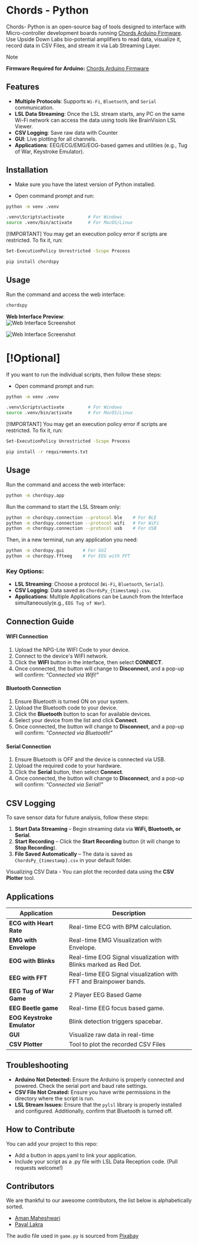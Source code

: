# Chords - Python

Chords- Python is an open-source bag of tools designed to interface with Micro-controller development boards running [Chords Arduino Firmware](https://github.com/upsidedownlabs/Chords-Arduino-Firmware). Use Upside Down Labs bio-potential amplifiers to read data, visualize it, record data in CSV Files, and stream it via Lab Streaming Layer.  

> [!NOTE]  
> **Firmware Required for Arduino:** [Chords Arduino Firmware](https://github.com/upsidedownlabs/Chords-Arduino-Firmware)

## Features  
- **Multiple Protocols**: Supports `Wi-Fi`, `Bluetooth`, and `Serial` communication.  
- **LSL Data Streaming**: Once the LSL stream starts, any PC on the same Wi-Fi network can access the data using tools like BrainVision LSL Viewer. 
- **CSV Logging**: Save raw data with Counter 
- **GUI**: Live plotting for all channels. 
- **Applications**: EEG/ECG/EMG/EOG-based games and utilities (e.g., Tug of War, Keystroke Emulator). 


## Installation

- Make sure you have the latest version of Python installed.

- Open command prompt and run:
```bash
python -m venv .venv
```

```bash
.venv\Scripts\activate         # For Windows
source .venv/bin/activate      # For MacOS/Linux
``` 

[!IMPORTANT]
You may get an execution policy error if scripts are restricted. To fix it, run:
```bash
Set-ExecutionPolicy Unrestricted -Scope Process
```

```bash
pip install chordspy
```

## Usage  
Run the command and access the web interface:  
```bash
chordspy  
```  

**Web Interface Preview**:  
![Web Interface Screenshot](Chords-Python\chordspy\media\Interface.png)

![Web Interface Screenshot](Chords-Python\chordspy\media\Webinterface.png)

# [!Optional]

If you want to run the individual scripts, then follow these steps:

- Open command prompt and run:
```bash
python -m venv .venv
```

```bash
.venv\Scripts\activate         # For Windows
source .venv/bin/activate      # For MacOS/Linux
``` 

[!IMPORTANT]
You may get an execution policy error if scripts are restricted. To fix it, run:
```bash
Set-ExecutionPolicy Unrestricted -Scope Process
```

```bash
pip install -r requirements.txt
```

## Usage
Run the command and access the web interface:  
```bash
python -m chordspy.app  
```  

Run the command to start the LSL Stream only:
```bash
python -m chordspy.connection --protocol ble    # For BLE
python -m chordspy.connection --protocol wifi   # For WiFi
python -m chordspy.connection --protocol usb    # For USB
```

Then, in a new terminal, run any application you need:
```bash
python -m chordspy.gui       # For GUI
python -m chordspy.ffteeg    # For EEG with FFT
```  

### Key Options:

- **LSL Streaming**: Choose a protocol (`Wi-Fi`, `Bluetooth`, `Serial`).  
- **CSV Logging**: Data saved as `ChordsPy_{timestamp}.csv`.  
- **Applications**: Multiple Applications can be Launch from the Interface simultaneously(e.g., `EEG Tug of War`). 

## Connection Guide  

#### WIFI Connection  
  1. Upload the NPG-Lite WIFI Code to your device.  
  2. Connect to the device's WIFI network.  
  3. Click the **WIFI** button in the interface, then select **CONNECT**.  
  4. Once connected, the button will change to **Disconnect**, and a pop-up will confirm: *"Connected via Wifi!"*  

#### Bluetooth Connection  
  1. Ensure Bluetooth is turned ON on your system.  
  2. Upload the Bluetooth code to your device.  
  3. Click the **Bluetooth** button to scan for available devices.  
  4. Select your device from the list and click **Connect**.
  5. Once connected, the button will change to **Disconnect**, and a pop-up will confirm: *"Connected via Bluetooth!"*  

#### Serial Connection  
  1. Ensure Bluetooth is OFF and the device is connected via USB.  
  2. Upload the required code to your hardware.  
  3. Click the **Serial** button, then select **Connect**.
  4. Once connected, the button will change to **Disconnect**, and a pop-up will confirm: *"Connected via Serial!"* 

## CSV Logging  
To save sensor data for future analysis, follow these steps:  
1. **Start Data Streaming** – Begin streaming data via **WiFi, Bluetooth, or Serial**.  
2. **Start Recording** – Click the **Start Recording** button (it will change to **Stop Recording**).  
3. **File Saved Automatically** – The data is saved as `ChordsPy_{timestamp}.csv` in your default folder.  

Visualizing CSV Data - You can plot the recorded data using the **CSV Plotter** tool.  

## Applications 
| Application                | Description                                                      |  
|----------------------------|------------------------------------------------------------------|  
| **ECG with Heart Rate**    | Real-time ECG with BPM calculation.                              | 
| **EMG with Envelope**      | Real-time EMG Visualization with Envelope.                       |
| **EOG with Blinks**        | Real-time EOG Signal visualization with Blinks marked as Red Dot.|
| **EEG with FFT**           | Real-time EEG Signal visualization with FFT and Brainpower bands.|
| **EEG Tug of War Game**    | 2 Player EEG Based Game                                          |
| **EEG Beetle game**        | Real-time EEG focus based game.                                  |
| **EOG Keystroke Emulator** | Blink detection triggers spacebar.                               |  
| **GUI**                    | Visualize raw data in real-time                                  |
| **CSV Plotter**            | Tool to plot the recorded CSV Files                              |

## Troubleshooting

- **Arduino Not Detected:** Ensure the Arduino is properly connected and powered. Check the serial port and baud rate settings.
- **CSV File Not Created:** Ensure you have write permissions in the directory where the script is run.
- **LSL Stream Issues:** Ensure that the `pylsl` library is properly installed and configured. Additionally, confirm that Bluetooth is turned off.

## How to Contribute

You can add your project to this repo:

- Add a button in apps.yaml to link your application.
- Include your script as a .py file with LSL Data Reception code.
(Pull requests welcome!)

## Contributors

We are thankful to our awesome contributors, the list below is alphabetically sorted.

- [Aman Maheshwari](https://github.com/Amanmahe)
- [Payal Lakra](https://github.com/payallakra)

The audio file used in `game.py` is sourced from [Pixabay](https://pixabay.com/sound-effects/brass-fanfare-with-timpani-and-windchimes-reverberated-146260/)